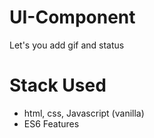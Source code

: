 # UI-Component

Let's you add gif and status

# Stack Used
- html, css, Javascript (vanilla)
- ES6 Features

